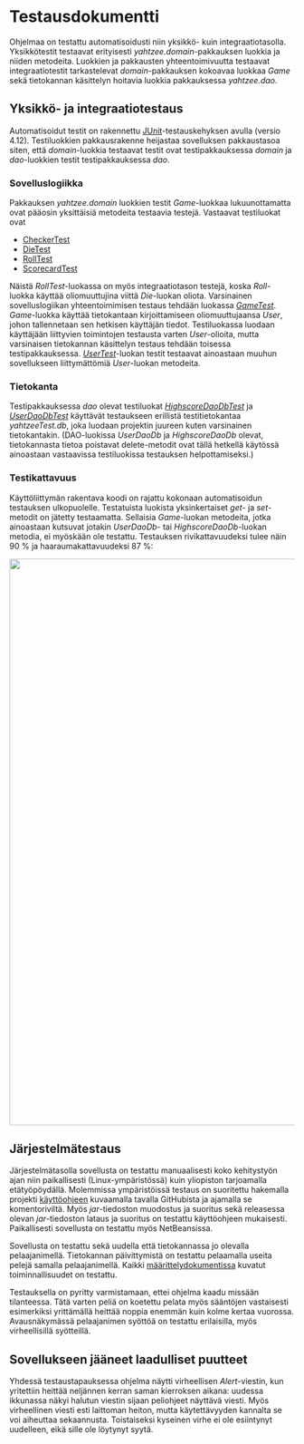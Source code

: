 # Testausdokumentti

Ohjelmaa on testattu automatisoidusti niin yksikkö- kuin integraatiotasolla. Yksikkötestit testaavat erityisesti _yahtzee.domain_-pakkauksen luokkia ja niiden metodeita. Luokkien ja pakkausten yhteentoimivuutta testaavat integraatiotestit tarkastelevat _domain_-pakkauksen kokoavaa luokkaa _Game_ sekä tietokannan käsittelyn hoitavia luokkia pakkauksessa _yahtzee.dao_.

## Yksikkö- ja integraatiotestaus

Automatisoidut testit on rakennettu [JUnit](https://junit.org/junit4/)-testauskehyksen avulla (versio 4.12). Testiluokkien pakkausrakenne heijastaa sovelluksen pakkaustasoa siten, että _domain_-luokkia testaavat testit ovat testipakkauksessa _domain_ ja _dao_-luokkien testit testipakkauksessa _dao_.

### Sovelluslogiikka

Pakkauksen _yahtzee.domain_ luokkien testit _Game_-luokkaa lukuunottamatta ovat pääosin yksittäisiä metodeita testaavia testejä. Vastaavat testiluokat ovat

* [CheckerTest](https://github.com/jenkarper/YahtzeeDesktop/blob/master/Yahtzee/src/test/java/domain/CheckerTest.java)
* [DieTest](https://github.com/jenkarper/YahtzeeDesktop/blob/master/Yahtzee/src/test/java/domain/DieTest.java)
* [RollTest](https://github.com/jenkarper/YahtzeeDesktop/blob/master/Yahtzee/src/test/java/domain/RollTest.java)
* [ScorecardTest](https://github.com/jenkarper/YahtzeeDesktop/blob/master/Yahtzee/src/test/java/domain/ScorecardTest.java)

Näistä _RollTest_-luokassa on myös integraatiotason testejä, koska _Roll_-luokka käyttää oliomuuttujina viittä _Die_-luokan oliota. Varsinainen sovelluslogiikan yhteentoimimisen testaus tehdään luokassa [_GameTest_](https://github.com/jenkarper/YahtzeeDesktop/blob/master/Yahtzee/src/test/java/domain/GameTest.java). _Game_-luokka käyttää tietokantaan kirjoittamiseen oliomuuttujaansa _User_, johon tallennetaan sen hetkisen käyttäjän tiedot. Testiluokassa luodaan käyttäjään liittyvien toimintojen testausta varten _User_-olioita, mutta varsinaisen tietokannan käsittelyn testaus tehdään toisessa testipakkauksessa. [_UserTest_](https://github.com/jenkarper/YahtzeeDesktop/blob/master/Yahtzee/src/test/java/domain/UserTest.java)-luokan testit testaavat ainoastaan muuhun sovellukseen liittymättömiä _User_-luokan metodeita.

### Tietokanta

Testipakkauksessa _dao_ olevat testiluokat [_HighscoreDaoDbTest_](https://github.com/jenkarper/YahtzeeDesktop/blob/master/Yahtzee/src/test/java/dao/HighscoreDaoDbTest.java) ja [_UserDaoDbTest_](https://github.com/jenkarper/YahtzeeDesktop/blob/master/Yahtzee/src/test/java/dao/UserDaoDbTest.java) käyttävät testaukseen erillistä testitietokantaa _yahtzeeTest.db_, joka luodaan projektin juureen kuten varsinainen tietokantakin. (DAO-luokissa _UserDaoDb_ ja _HighscoreDaoDb_ olevat, tietokannasta tietoa poistavat delete-metodit ovat tällä hetkellä käytössä ainoastaan vastaavissa testiluokissa testauksen helpottamiseksi.)

### Testikattavuus

Käyttöliittymän rakentava koodi on rajattu kokonaan automatisoidun testauksen ulkopuolelle. Testatuista luokista yksinkertaiset _get_- ja _set_-metodit on jätetty testaamatta. Sellaisia _Game_-luokan metodeita, jotka ainoastaan kutsuvat jotakin _UserDaoDb_- tai _HighscoreDaoDb_-luokan metodia, ei myöskään ole testattu. Testauksen rivikattavuudeksi tulee näin 90 % ja haaraumakattavuudeksi 87 %:

<img src="https://github.com/jenkarper/YahtzeeDesktop/blob/master/dokumentaatio/kuvat/testikattavuus.png" width="1000">

## Järjestelmätestaus

Järjestelmätasolla sovellusta on testattu manuaalisesti koko kehitystyön ajan niin paikallisesti (Linux-ympäristössä) kuin yliopiston tarjoamalla etätyöpöydällä. Molemmissa ympäristöissä testaus on suoritettu hakemalla projekti [käyttöohjeen](kayttoohje.md#sovelluksen-suorittaminen) kuvaamalla tavalla GitHubista ja ajamalla se komentoriviltä. Myös _jar_-tiedoston muodostus ja suoritus sekä releasessa olevan _jar_-tiedoston lataus ja suoritus on testattu käyttöohjeen mukaisesti. Paikallisesti sovellusta on testattu myös NetBeansissa.

Sovellusta on testattu sekä uudella että tietokannassa jo olevalla pelaajanimellä. Tietokannan päivittymistä on testattu pelaamalla useita pelejä samalla pelaajanimellä. Kaikki [määrittelydokumentissa](vaatimusmaarittely.md) kuvatut toiminnallisuudet on testattu.

Testauksella on pyritty varmistamaan, ettei ohjelma kaadu missään tilanteessa. Tätä varten peliä on koetettu pelata myös sääntöjen vastaisesti esimerkiksi yrittämällä heittää noppia enemmän kuin kolme kertaa vuorossa. Avausnäkymässä pelaajanimen syöttöä on testattu erilaisilla, myös virheellisillä syötteillä.

## Sovellukseen jääneet laadulliset puutteet

Yhdessä testaustapauksessa ohjelma näytti virheellisen _Alert_-viestin, kun yritettiin heittää neljännen kerran saman kierroksen aikana: uudessa ikkunassa näkyi halutun viestin sijaan peliohjeet näyttävä viesti. Myös virheellinen viesti esti laittoman heiton, mutta käytettävyyden kannalta se voi aiheuttaa sekaannusta. Toistaiseksi kyseinen virhe ei ole esiintynyt uudelleen, eikä sille ole löytynyt syytä.
